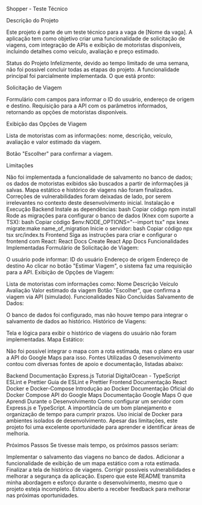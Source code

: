 Shopper - Teste Técnico

Descrição do Projeto

Este projeto é parte de um teste técnico para a vaga de [Nome da vaga]. A aplicação tem como objetivo criar uma funcionalidade de solicitação de viagens, com integração de APIs e exibição de motoristas disponíveis, incluindo detalhes como veículo, avaliação e preço estimado.

Status do Projeto
Infelizmente, devido ao tempo limitado de uma semana, não foi possível concluir todas as etapas do projeto. A funcionalidade principal foi parcialmente implementada. O que está pronto:

Solicitação de Viagem

Formulário com campos para informar o ID do usuário, endereço de origem e destino.
Requisição para a API com os parâmetros informados, retornando as opções de motoristas disponíveis.

Exibição das Opções de Viagem

Lista de motoristas com as informações: nome, descrição, veículo, avaliação e valor estimado da viagem.


Botão "Escolher" para confirmar a viagem.

Limitações

Não foi implementada a funcionalidade de salvamento no banco de dados; os dados de motoristas exibidos são buscados a partir de informações já salvas.
Mapa estático e histórico de viagens não foram finalizados.
Correções de vulnerabilidades foram deixadas de lado, por serem irrelevantes no contexto deste desenvolvimento inicial.
Instalação e Execução
Backend
Instale as dependências:
bash
Copiar código
npm install
Rode as migrações para configurar o banco de dados (Knex com suporte a TSX):
bash
Copiar código
$env:NODE_OPTIONS="--import tsx"
npx knex migrate:make name_of_migration
Inicie o servidor:
bash
Copiar código
npx tsx src/index.ts
Frontend
Siga as instruções para criar e configurar o frontend com React:
React Docs
Create React App Docs
Funcionalidades Implementadas
Formulário de Solicitação de Viagem:

O usuário pode informar:
ID do usuário
Endereço de origem
Endereço de destino
Ao clicar no botão "Estimar Viagem", o sistema faz uma requisição para a API.
Exibição de Opções de Viagem:

Lista de motoristas com informações como:
Nome
Descrição
Veículo
Avaliação
Valor estimado da viagem
Botão "Escolher", que confirma a viagem via API (simulado).
Funcionalidades Não Concluídas
Salvamento de Dados:

O banco de dados foi configurado, mas não houve tempo para integrar o salvamento de dados ao histórico.
Histórico de Viagens:

Tela e lógica para exibir o histórico de viagens do usuário não foram implementadas.
Mapa Estático:

Não foi possível integrar o mapa com a rota estimada, mas o plano era usar a API do Google Maps para isso.
Fontes Utilizadas
O desenvolvimento contou com diversas fontes de apoio e documentação, listadas abaixo:

Backend
Documentação Express.js
Tutorial DigitalOcean - TypeScript
ESLint e Prettier
Guia de ESLint e Prettier
Frontend
Documentação React
Docker e Docker-Compose
Introdução ao Docker
Documentação Oficial do Docker Compose
API do Google Maps
Documentação Google Maps
O que Aprendi Durante o Desenvolvimento
Como configurar um servidor com Express.js e TypeScript.
A importância de um bom planejamento e organização de tempo para cumprir prazos.
Uso inicial de Docker para ambientes isolados de desenvolvimento.
Apesar das limitações, este projeto foi uma excelente oportunidade para aprender e identificar áreas de melhoria.

Próximos Passos
Se tivesse mais tempo, os próximos passos seriam:

Implementar o salvamento das viagens no banco de dados.
Adicionar a funcionalidade de exibição de um mapa estático com a rota estimada.
Finalizar a tela de histórico de viagens.
Corrigir possíveis vulnerabilidades e melhorar a segurança da aplicação.
Espero que este README transmita minha abordagem e esforço durante o desenvolvimento, mesmo que o projeto esteja incompleto. Estou aberto a receber feedback para melhorar nas próximas oportunidades.
